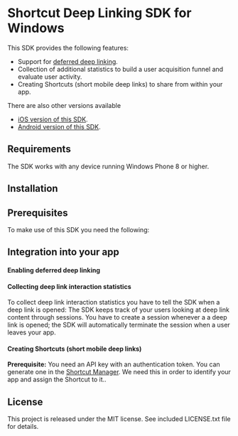 # Shortcut Deep Linking SDK for Windows

This SDK provides the following features:

- Support for [deferred deep linking](https://en.wikipedia.org/wiki/Deferred_deep_linking).
- Collection of additional statistics to build a user acquisition funnel and 
  evaluate user activity.
- Creating Shortcuts (short mobile deep links) to share from within your app.

There are also other versions available
- [iOS version of this SDK](https://github.com/shortcutmedia/shortcut-deeplink-sdk-ios).
- [Android version of this SDK](https://github.com/shortcutmedia/shortcut-deeplink-sdk-android).

## Requirements

The SDK works with any device running Windows Phone 8 or higher.

## Installation


## Prerequisites

To make use of this SDK you need the following:



## Integration into your app


#### Enabling deferred deep linking


#### Collecting deep link interaction statistics

To collect deep link interaction statistics you have to tell the SDK when a deep 
link is opened: The SDK keeps track of your users looking at deep link content 
through sessions. You have to create a session whenever a a deep link is opened; 
the SDK will automatically terminate the session when a user leaves your app.


#### Creating Shortcuts (short mobile deep links)

**Prerequisite:** You need an API key with an authentication token. You can 
generate one in the [Shortcut Manager](http://manager.shortcutmedia.com/users/api_keys). 
We need this in order to identify your app and assign the Shortcut to it..



## License
This project is released under the MIT license. See included LICENSE.txt file for details.